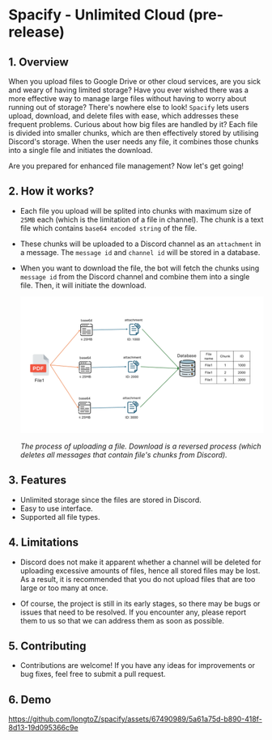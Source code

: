 # Spacify - Unlimited Cloud (pre-release)

## 1. Overview

When you upload files to Google Drive or other cloud services, are you sick and weary of having limited storage? Have you ever wished there was a more effective way to manage large files without having to worry about running out of storage? There's nowhere else to look! `Spacify` lets users upload, download, and delete files with ease, which addresses these frequent problems. Curious about how big files are handled by it? Each file is divided into smaller chunks, which are then effectively stored by utilising Discord's storage. When the user needs any file, it combines those chunks into a single file and initiates the download. 

Are you prepared for enhanced file management? Now let's get going!

## 2. How it works?

- Each file you upload will be splited into chunks with maximum size of `25MB` each (which is the limitation of a file in channel). The chunk is a text file which contains `base64 encoded string` of the file.

- These chunks will be uploaded to a Discord channel as an `attachment` in a message. The `message id` and `channel id` will be stored in a database.

- When you want to download the file, the bot will fetch the chunks using `message id` from the Discord channel and combine them into a single file. Then, it will initiate the download.

    ![Upload demo](./img/demo1.png)

    *The process of uploading a file. Download is a reversed process (which deletes all messages that contain file's chunks from Discord).*

## 3. Features

- Unlimited storage since the files are stored in Discord.
- Easy to use interface.
- Supported all file types.

## 4. Limitations

- Discord does not make it apparent whether a channel will be deleted for uploading excessive amounts of files, hence all stored files may be lost. As a result, it is recommended that you do not upload files that are too large or too many at once.

- Of course, the project is still in its early stages, so there may be bugs or issues that need to be resolved. If you encounter any, please report them to us so that we can address them as soon as possible.

## 5. Contributing

- Contributions are welcome! If you have any ideas for improvements or bug fixes, feel free to submit a pull request.

## 6. Demo

https://github.com/longtoZ/spacify/assets/67490989/5a61a75d-b890-418f-8d13-19d095366c9e

